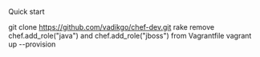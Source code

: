 Quick start

git clone https://github.com/vadikgo/chef-dev.git
rake
remove chef.add_role("java") and chef.add_role("jboss") from Vagrantfile
vagrant up --provision
